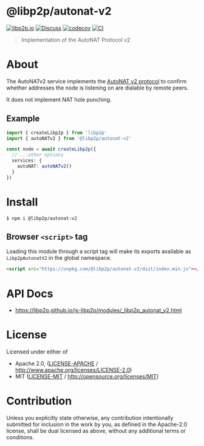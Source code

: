 # @libp2p/autonat-v2

[![libp2p.io](https://img.shields.io/badge/project-libp2p-yellow.svg?style=flat-square)](http://libp2p.io/)
[![Discuss](https://img.shields.io/discourse/https/discuss.libp2p.io/posts.svg?style=flat-square)](https://discuss.libp2p.io)
[![codecov](https://img.shields.io/codecov/c/github/libp2p/js-libp2p.svg?style=flat-square)](https://codecov.io/gh/libp2p/js-libp2p)
[![CI](https://img.shields.io/github/actions/workflow/status/libp2p/js-libp2p/main.yml?branch=main\&style=flat-square)](https://github.com/libp2p/js-libp2p/actions/workflows/main.yml?query=branch%3Amain)

> Implementation of the AutoNAT Protocol v2

# About

<!--

!IMPORTANT!

Everything in this README between "# About" and "# Install" is automatically
generated and will be overwritten the next time the doc generator is run.

To make changes to this section, please update the @packageDocumentation section
of src/index.js or src/index.ts

To experiment with formatting, please run "npm run docs" from the root of this
repo and examine the changes made.

-->

The AutoNATv2 service implements the [AutoNAT v2 protocol](https://github.com/libp2p/specs/blob/master/autonat/autonat-v2.md)
to confirm whether addresses the node is listening on are dialable by remote
peers.

It does not implement NAT hole punching.

## Example

```typescript
import { createLibp2p } from 'libp2p'
import { autoNATv2 } from '@libp2p/autonat-v2'

const node = await createLibp2p({
  // ...other options
  services: {
    autoNAT: autoNATv2()
  }
})
```

# Install

```console
$ npm i @libp2p/autonat-v2
```

## Browser `<script>` tag

Loading this module through a script tag will make its exports available as `Libp2pAutonatV2` in the global namespace.

```html
<script src="https://unpkg.com/@libp2p/autonat-v2/dist/index.min.js"></script>
```

# API Docs

- <https://libp2p.github.io/js-libp2p/modules/_libp2p_autonat_v2.html>

# License

Licensed under either of

- Apache 2.0, ([LICENSE-APACHE](https://github.com/libp2p/js-libp2p/blob/main/packages/protocol-autonat-v2/LICENSE-APACHE) / <http://www.apache.org/licenses/LICENSE-2.0>)
- MIT ([LICENSE-MIT](https://github.com/libp2p/js-libp2p/blob/main/packages/protocol-autonat-v2/LICENSE-MIT) / <http://opensource.org/licenses/MIT>)

# Contribution

Unless you explicitly state otherwise, any contribution intentionally submitted for inclusion in the work by you, as defined in the Apache-2.0 license, shall be dual licensed as above, without any additional terms or conditions.
